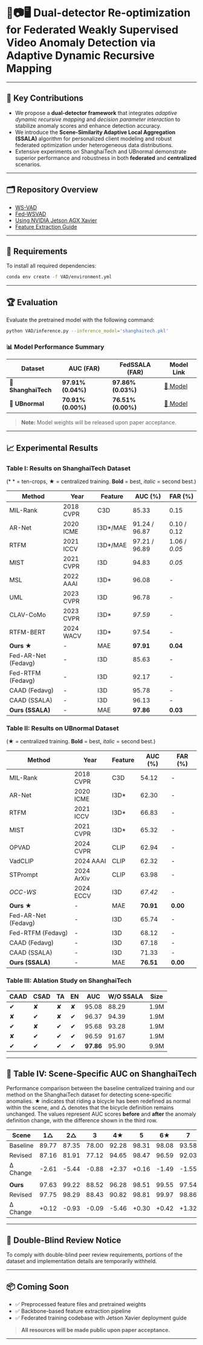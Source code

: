 # 🎥📷🖥️ Dual-detector Re-optimization for Federated Weakly Supervised Video Anomaly Detection via Adaptive Dynamic Recursive Mapping

---

## 📌 Key Contributions

- We propose a **dual-detector framework** that integrates *adaptive dynamic recursive mapping* and *decision parameter interaction* to stabilize anomaly scores and enhance detection accuracy.
- We introduce the **Scene-Similarity Adaptive Local Aggregation (SSALA)** algorithm for personalized client modeling and robust federated optimization under heterogeneous data distributions.
- Extensive experiments on ShanghaiTech and UBnormal demonstrate superior performance and robustness in both **federated** and **centralized** scenarios.

---

## 🗂️ Repository Overview

- [WS-VAD](#-requirements)
- [Fed-WSVAD](https://github.com/rekkles2/Fed_WSVAD/blob/main/Fed_VAD/README.md)
- [Using NVIDIA Jetson AGX Xavier](#)
- [Feature Extraction Guide](https://github.com/rekkles2/Fed_WSVAD/blob/main/Backbone/README.md)

---

## 🔧 Requirements

To install all required dependencies:

```bash
conda env create -f VAD/environment.yml
```

---

## 🏆 Evaluation

Evaluate the pretrained model with the following command:

```bash
python VAD/inference.py --inference_model='shanghaitech.pkl'
```

### 📊 Model Performance Summary

| Dataset          | AUC (FAR)          | FedSSALA (FAR)     | Model Link                                                  |
|------------------|--------------------|---------------------|--------------------------------------------------------------|
| **🔗 ShanghaiTech** | **97.91% (0.04%)** | **97.86% (0.03%)**  | [🔗 Model]() |
| **🔗 UBnormal**     | **70.91% (0.00%)** | **76.51% (0.00%)**  | [🔗 Model]() |

> **Note:** Model weights will be released upon paper acceptance.

---

## 📈 Experimental Results

### Table I: Results on ShanghaiTech Dataset

(* \* = ten-crops, ★ = centralized training. **Bold** = best, *italic* = second best.)

| Method              | Year       | Feature    | AUC (%)         | FAR (%)        |
|---------------------|------------|------------|------------------|----------------|
| MIL-Rank            | 2018 CVPR  | C3D        | 85.33            | 0.15           |
| AR-Net              | 2020 ICME  | I3D*/MAE   | 91.24 / 96.87    | 0.10 / 0.12    |
| RTFM                | 2021 ICCV  | I3D*/MAE   | 97.21 / 96.89    | 1.06 / *0.05*  |
| MIST                | 2021 CVPR  | I3D        | 94.83            | *0.05*         |
| MSL                 | 2022 AAAI  | I3D*       | 96.08            | -              |
| UML                 | 2023 CVPR  | I3D        | 96.78            | -              |
| CLAV-CoMo           | 2023 CVPR  | I3D*       | *97.59*          | -              |
| RTFM-BERT           | 2024 WACV  | I3D*       | 97.54            | -              |
| **Ours ★**          | -          | MAE        | **97.91**        | **0.04**       |
| Fed-AR-Net (Fedavg) | -          | I3D        | 85.63            | -              |
| Fed-RTFM (Fedavg)   | -          | I3D        | 92.17            | -              |
| CAAD (Fedavg)       | -          | I3D        | 95.78            | -              |
| CAAD (SSALA)        | -          | I3D        | 96.13            | -              |
| **Ours (SSALA)**    | -          | MAE        | **97.86**        | **0.03**       |

### Table II: Results on UBnormal Dataset

(★ = centralized training. **Bold** = best, *italic* = second best.)

| Method              | Year        | Feature | AUC (%)         | FAR (%)  |
|---------------------|-------------|---------|------------------|----------|
| MIL-Rank            | 2018 CVPR   | C3D     | 54.12            | -        |
| AR-Net              | 2020 ICME   | I3D*    | 62.30            | -        |
| RTFM                | 2021 ICCV   | I3D*    | 66.83            | -        |
| MIST                | 2021 CVPR   | I3D*    | 65.32            | -        |
| OPVAD               | 2024 CVPR   | CLIP    | 62.94            | -        |
| VadCLIP             | 2024 AAAI   | CLIP    | 62.32            | -        |
| STPrompt            | 2024 ArXiv  | CLIP    | 63.98            | -        |
| *OCC-WS*            | 2024 ECCV   | I3D     | *67.42*          | -        |
| **Ours ★**          | -           | MAE     | **70.91**        | **0.00** |
| Fed-AR-Net (Fedavg) | -           | I3D     | 65.74            | -        |
| Fed-RTFM (Fedavg)   | -           | I3D     | 68.12            | -        |
| CAAD (Fedavg)       | -           | I3D     | 67.18            | -        |
| CAAD (SSALA)        | -           | I3D     | 71.33            | -        |
| **Ours (SSALA)**    | -           | MAE     | **76.51**        | **0.00** |

### Table III: Ablation Study on ShanghaiTech

| CAAD | CSAD | TA  | EN  | AUC       | W/O SSALA | Size  |
|------|------|-----|-----|-----------|------------|-------|
| ✔    | ✘    | ✘   | ✘   | 95.08     | 88.29      | 1.9M  |
| ✘    | ✔    | ✘   | ✔   | 96.37     | 94.39      | 1.9M  |
| ✔    | ✘    | ✔   | ✔   | 95.68     | 93.28      | 1.9M  |
| ✘    | ✔    | ✔   | ✔   | 96.59     | 91.67      | 1.9M  |
| ✔    | ✔    | ✔   | ✔   | **97.86** | 95.90      | 9.9M  |

---

## 📍 Table IV: Scene-Specific AUC on ShanghaiTech

Performance comparison between the baseline centralized training and our method on the ShanghaiTech dataset for detecting scene-specific anomalies. ★ indicates that riding a bicycle has been redefined as normal within the scene, and △ denotes that the bicycle definition remains unchanged. The values represent AUC scores **before** and **after** the anomaly definition change, with the difference shown in the third row.

| Scene    | 1△    | 2△    | 3     | 4★    | 5     | 6★    | 7     | 8     | 9      | 10★   | 11★    | 12★    | 13     | Avg   |
| -------- | ----- | ----- | ----- | ----- | ----- | ----- | ----- | ----- | ------ | ----- | ------ | ------ | ------ | ----- |
| Baseline | 89.77 | 87.35 | 78.00 | 92.28 | 98.31 | 98.08 | 93.58 | 92.02 | 100.00 | 86.58 | 100.00 | 97.84  | 100.00 | 93.31 |
| Revised  | 87.16 | 81.91 | 77.12 | 94.65 | 98.47 | 96.59 | 92.03 | 91.13 | 100.00 | 86.09 | 100.00 | 89.13  | 100.00 | 91.39 |
| Δ Change | -2.61 | -5.44 | -0.88 | +2.37 | +0.16 | -1.49 | -1.55 | -0.89 | 0.00   | -0.49 | 0.00   | -8.71  | 0.00   | -1.92 |
|          |       |       |       |       |       |       |       |       |        |       |        |        |        |       |
| **Ours** | 97.63 | 99.22 | 88.52 | 96.28 | 98.51 | 99.55 | 97.54 | 97.31 | 100.00 | 99.69 | 100.00 | 98.94  | 100.00 | 97.86 |
| Revised  | 97.75 | 98.29 | 88.43 | 90.82 | 98.81 | 99.97 | 98.86 | 96.89 | 100.00 | 99.41 | 100.00 | 100.00 | 100.00 | 97.62 |
| Δ Change | +0.12 | -0.93 | -0.09 | -5.46 | +0.30 | +0.42 | +1.32 | -0.42 | 0.00   | -0.28 | 0.00   | +1.06  | 0.00   | -0.24 |

---

## 🚫 Double-Blind Review Notice

To comply with double-blind peer review requirements, portions of the dataset and implementation details are temporarily withheld.

---

## 📦 Coming Soon

- ✅ Preprocessed feature files and pretrained weights
- ✅ Backbone-based feature extraction pipeline
- ✅ Federated training codebase with Jetson Xavier deployment guide

> **All resources will be made public upon paper acceptance.**

---

